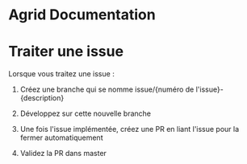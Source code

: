 # Agrid Documentation

# Traiter une issue

Lorsque vous traitez une issue :

1. Créez une branche qui se nomme issue/{numéro de l'issue}-{description}

2. Développez sur cette nouvelle branche

3. Une fois l'issue implémentée, créez une PR en liant l'issue pour la fermer automatiquement

4. Validez la PR dans master